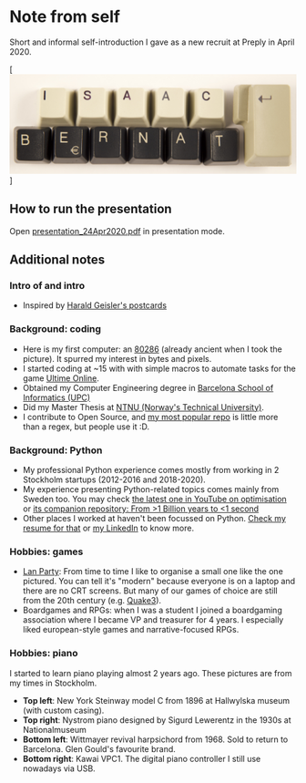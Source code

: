 # Note from self
Short and informal self-introduction I gave as a new recruit at Preply in April 2020.

[![First slide shows my name](https://github.com/isaacbernat/presentations/blob/master/self/images/00-1N7A9307.jpg)]

## How to run the presentation
Open [presentation_24Apr2020.pdf](https://github.com/isaacbernat/presentations/master/self/presentation_24Apr2020.pdf) in presentation mode.

## Additional notes
### Intro of and intro
- Inspired by [Harald Geisler's postcards](https://haraldgeisler.com/2014/05/16/postcards/)

### Background: coding
- Here is my first computer: an [80286](https://en.wikipedia.org/wiki/Intel_80286) (already ancient when I took the picture). It spurred my interest in bytes and pixels.
- I started coding at ~15 with with simple macros to automate tasks for the game [Ultime Online](https://en.wikipedia.org/wiki/Ultima_Online).
- Obtained my Computer Engineering degree in [Barcelona School of Informatics (UPC)](https://en.wikipedia.org/wiki/Barcelona_School_of_Informatics)
- Did my Master Thesis at [NTNU (Norway's Technical University)](https://en.wikipedia.org/wiki/Norwegian_University_of_Science_and_Technology).
- I contribute to Open Source, and [my most popular repo](https://github.com/isaacbernat/netflix-to-srt) is little more than a regex, but people use it :D.

### Background: Python
- My professional Python experience comes mostly from working in 2 Stockholm startups (2012-2016 and 2018-2020).
- My experience presenting Python-related topics comes mainly from Sweden too. You may check [the latest one in YouTube on optimisation](https://www.youtube.com/watch?v=asZ0SDTKqvM) or [its companion repository: From >1 Billion years to <1 second](https://github.com/isaacbernat/presentations/tree/master/optimise)
- Other places I worked at haven't been focussed on Python. [Check my resume for that](https://github.com/isaacbernat/cv) or [my LinkedIn](https://www.linkedin.com/in/isaacbernat/) to know more.

### Hobbies: games
- [Lan Party](https://en.wikipedia.org/wiki/LAN_party): From time to time I like to organise a small one like the one pictured. You can tell it's "modern" because everyone is on a laptop and there are no CRT screens. But many of our games of choice are still from the 20th century (e.g. [Quake3](https://en.wikipedia.org/wiki/Quake_III_Arena)).
- Boardgames and RPGs: when I was a student I joined a boardgaming association where I became VP and treasurer for 4 years. I especially liked european-style games and narrative-focused RPGs.

### Hobbies: piano
I started to learn piano playing almost 2 years ago. These pictures are from my times in Stockholm.
- **Top left**: New York Steinway model C from 1896 at Hallwylska museum (with custom casing).
- **Top right**: Nystrom piano designed by Sigurd Lewerentz in the 1930s at Nationalmuseum
- **Bottom left**: Wittmayer revival harpsichord from 1968. Sold to return to Barcelona. Glen Gould's favourite brand.
- **Bottom right**: Kawai VPC1. The digital piano controller I still use nowadays via USB.
